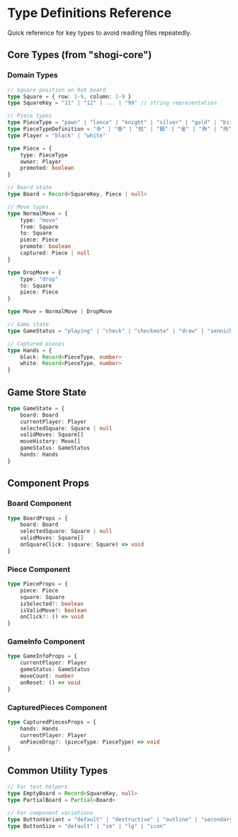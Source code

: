 # Type Definitions Reference

Quick reference for key types to avoid reading files repeatedly.

## Core Types (from "shogi-core")

### Domain Types
```typescript
// Square position on 9x9 board
type Square = { row: 1-9, column: 1-9 }
type SquareKey = "11" | "12" | ... | "99" // string representation

// Piece types
type PieceType = "pawn" | "lance" | "knight" | "silver" | "gold" | "bishop" | "rook" | "king"
type PieceTypeDefinition = "歩" | "香" | "桂" | "銀" | "金" | "角" | "飛" | "王" | "玉" | "と" | "成香" | "成桂" | "成銀" | "馬" | "龍"
type Player = "black" | "white"

type Piece = {
    type: PieceType
    owner: Player
    promoted: boolean
}

// Board state
type Board = Record<SquareKey, Piece | null>

// Move types
type NormalMove = {
    type: "move"
    from: Square
    to: Square
    piece: Piece
    promote: boolean
    captured: Piece | null
}

type DropMove = {
    type: "drop"
    to: Square
    piece: Piece
}

type Move = NormalMove | DropMove

// Game state
type GameStatus = "playing" | "check" | "checkmate" | "draw" | "sennichite" | "perpetual_check" | "timeout" | "resigned" | "black_win" | "white_win"

// Captured pieces
type Hands = {
    black: Record<PieceType, number>
    white: Record<PieceType, number>
}
```

## Game Store State
```typescript
type GameState = {
    board: Board
    currentPlayer: Player
    selectedSquare: Square | null
    validMoves: Square[]
    moveHistory: Move[]
    gameStatus: GameStatus
    hands: Hands
}
```

## Component Props

### Board Component
```typescript
type BoardProps = {
    board: Board
    selectedSquare: Square | null
    validMoves: Square[]
    onSquareClick: (square: Square) => void
}
```

### Piece Component
```typescript
type PieceProps = {
    piece: Piece
    square: Square
    isSelected?: boolean
    isValidMove?: boolean
    onClick?: () => void
}
```

### GameInfo Component
```typescript
type GameInfoProps = {
    currentPlayer: Player
    gameStatus: GameStatus
    moveCount: number
    onReset: () => void
}
```

### CapturedPieces Component
```typescript
type CapturedPiecesProps = {
    hands: Hands
    currentPlayer: Player
    onPieceDrop?: (pieceType: PieceType) => void
}
```

## Common Utility Types

```typescript
// For test helpers
type EmptyBoard = Record<SquareKey, null>
type PartialBoard = Partial<Board>

// For component variations
type ButtonVariant = "default" | "destructive" | "outline" | "secondary" | "ghost" | "link"
type ButtonSize = "default" | "sm" | "lg" | "icon"
```